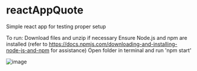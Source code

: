 # reactAppQuote
Simple react app for testing proper setup

To run: 
Download files and unzip if necessary
Ensure Node.js and npm are installed (refer to https://docs.npmjs.com/downloading-and-installing-node-js-and-npm for assistance)
Open folder in terminal and run 'npm start'

![image](https://user-images.githubusercontent.com/25241345/194807061-a401916f-9482-4daa-98fe-a1f731da371c.png)
